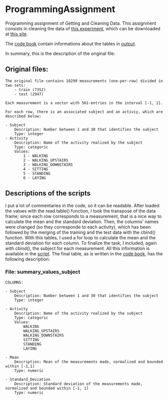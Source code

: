 # ProgrammingAssignment
Programming assignment of Getting and Cleaning Data.
This assignment consists in cleaning the data of [this experiment](http://archive.ics.uci.edu/ml/datasets/Human+Activity+Recognition+Using+Smartphones), which can be downloaded at [this site](http://archive.ics.uci.edu/ml/datasets/Human+Activity+Recognition+Using+Smartphones).

The [code book](https://github.com/tdsh-ux/ProgrammingAssignment/blob/master/CodeBook.md) contain informations about the tables in [output](https://github.com/tdsh-ux/ProgrammingAssignment/tree/master/output).

In summary, this is the description of the original file:

## Original files:
	The original file contains 10299 measurements (one-per-row) divided in two sets:
		- train (7352)
		- test (2947)
		
	Each measurement is a vector with 561-entries in the interval [-1, 1].
	
	For each row, there is an associated subject and an activiy, which are described below:
	
	- Subject
		Description: Number between 1 and 30 that identifies the subject
		Type: integer
	- Activity
		Description: Name of the activity realized by the subject
		Type: categoric
		Values:
			1 - WALKING
			2 - WALKING_UPSTAIRS
			3 - WALKING_DOWNSTAIRS
			4 - SITTING
			5 - STANDING
			6 - LAYING
      
## Descriptions of the scripts

I put a lot of commentaries in the code, so it can be readable. 
After loaded the values with the read.table() function, I took the transpose of the data frame; since each row corresponds to a measurement, that is a nice way to calculate the mean and the standard deviation. Then, the columns' names were changed (so they corresponde to each activity), which has been followed by the merging of the training and the test data with the cbind() function. With this tables, I used a for loop to calculate the mean and the standard deviation for each column. To finalize the task, I included, again with cbind(), the subject for each measurement. All this information is available in the [script](https://github.com/tdsh-ux/ProgrammingAssignment/blob/master/run_analysis.R). The final table, as is written in the [code book](https://github.com/tdsh-ux/ProgrammingAssignment/blob/master/CodeBook.md), has the following description:
### File: summary_values_subject

	COLUMNS:
	
	- Subject
		Description: Number between 1 and 30 that identifies the subject
		Type: integer
	
	- Activity
		Description: Name of the activity realized by the subject
		Type: categoric
		Values:
			WALKING
			WALKING_UPSTAIRS
			WALKING_DOWNSTAIRS
			SITTING
			STANDING
			LAYING
			
	- Mean
		Description: Mean of the measurements made, normalized and bounded within [-1,1]
		Type: numeric
	
	- Standard_Deviation
		Description: Standard deviation of the measurements made, normalized and bounded within [-1, 1]
		Type: numeric
		
